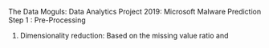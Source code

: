  The Data Moguls:
 Data Analytics Project 2019: Microsoft Malware Prediction
Step 1 : Pre-Processing
1. Dimensionality reduction:
     Based on the missing value ratio and 
